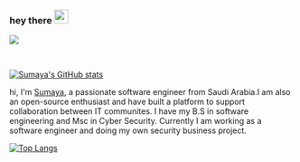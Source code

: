 
### hey there <img src="https://media.giphy.com/media/hvRJCLFzcasrR4ia7z/giphy.gif" width="25px">


![](https://visitor-badge.glitch.me/badge?page_id=ragol.ragol)

  <br />

 
[![Sumaya's GitHub stats](https://github-readme-stats.vercel.app/api?username=suumaya&show_icons=true&theme=shades-of-purple)](https://github.com/anuraghazra/github-readme-stats)
   <br />  
   


hi, I'm [Sumaya](https://www.linkedin.com/in/tamimis/), a passionate software engineer from Saudi Arabia.I am also an open-source enthusiast and have built a platform to support collaboration between IT communites. I have my B.S in software engineering and Msc in Cyber Security. Currently I am working as a software engineer and doing my own security business project.

 [![Top Langs](https://github-readme-stats.vercel.app/api/top-langs/?username=suumaya&show_icons=true&theme=shades-of-purple)](https://github.com/anuraghazra/github-readme-stats)
 
 
